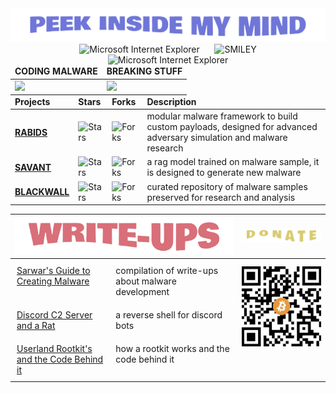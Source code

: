 <div align="center">
  <img src="ASSETS/PEEKIN.png"/>
  <span>&nbsp;&nbsp;&nbsp;&nbsp;</span>  
  <img src="https://raw.githubusercontent.com/BrunnerLivio/brunnerlivio/master/images/ie_logo.gif" alt="Microsoft Internet Explorer" />
  <span>&nbsp;&nbsp;&nbsp;&nbsp;</span>  
  <img src="https://raw.githubusercontent.com/fnky/fnky/fnky/img/smile.gif" alt="SMILEY" style="height: 40px; object-fit: cover;"/>
  <span>&nbsp;&nbsp;&nbsp;&nbsp;</span>  
  <img src="https://raw.githubusercontent.com/BrunnerLivio/brunnerlivio/master/images/noframes.gif" alt="Microsoft Internet Explorer" />

  <table style="margin: auto;">
    <thead>
      <tr>
        <td><b>CODING MALWARE</b></td>
        <td><b>BREAKING STUFF</b></td>
      </tr>
    </thead>
    <tbody>
      <tr>
        <td> 
          <img src="https://media1.giphy.com/media/v1.Y2lkPTc5MGI3NjExdGpzZ2plZzQzNWtiOGlodnFhcGRiNW5rbXdqY3F5dHhnOGQyY3hiaSZlcD12MV9pbnRlcm5hbF9naWZfYnlfaWQmY3Q9cw/5uCNrpW6oqPMuuNhRJ/giphy.gif" style="height: 150px; object-fit: cover;"/>
        </td>
        <td>
          <img src="https://media0.giphy.com/media/v1.Y2lkPTc5MGI3NjExc3NoODViMWwwODJlYWl1cWtqMDE3YXp5a2w5YWhmdWkwcTR1cHR2dSZlcD12MV9pbnRlcm5hbF9naWZfYnlfaWQmY3Q9cw/huSDDCmMrDlEQ6efLN/giphy.gif" style="height: 150px; object-fit: cover;"/>
        </td>
      </tr>
    </tbody>
  </table>
  
  <table style="margin: auto;">
    <thead>
      <tr>
        <td><b>Projects</b></td>
        <td><b>Stars</b></td>
        <td><b>Forks</b></td>
        <td><b>Description</b></td>
      </tr>
    </thead>
    <tbody>
      <tr>
        <td> 
          <a href="https://github.com/sarwaaaar/rabids"><b>RABIDS</b></a>
        </td>
        <td>
          <img alt="Stars" src="https://img.shields.io/github/stars/sarwaaaar/rabids?style=flat-square&labelColor=343b41"/>
        </td>
        <td>
          <img alt="Forks" src="https://img.shields.io/github/forks/sarwaaaar/rabids?style=flat-square&labelColor=343b41"/>
        </td>
        <td>modular malware framework to build custom payloads, designed for advanced adversary simulation and malware research</td>
      </tr>
      <tr>
      <tr>
        <td> 
          <a href="https://github.com/sarwaaaar/savant"><b>SAVANT</b></a>
        </td>
        <td>
          <img alt="Stars" src="https://img.shields.io/github/stars/sarwaaaar/savant?style=flat-square&labelColor=343b41"/>
        </td>
        <td>
          <img alt="Forks" src="https://img.shields.io/github/forks/sarwaaaar/savant?style=flat-square&labelColor=343b41"/>
        </td>
        <td>a rag model trained on malware sample, it is designed to generate new malware</td>
      </tr>
      <tr>
        <td>
          <a href="https://github.com/sarwaaaar/blackwall"><b>BLACKWALL</b></a>
        </td>
        <td>
          <img alt="Stars" src="https://img.shields.io/github/stars/sarwaaaar/blackwall?style=flat-square&labelColor=343b41"/>
        </td>
        <td>
          <img alt="Forks" src="https://img.shields.io/github/forks/sarwaaaar/blackwall?style=flat-square&labelColor=343b41"/>
        </td>
        <td>curated repository of malware samples preserved for research and analysis</td>
      </tr>
    </tbody>
  </table>

<table>
  <thead>
    <tr>
      <th colspan="2" style="text-align: center;">
        <img src="ASSETS/WRITEUPS.png" style="width: 100%; max-width: 350px; object-fit: cover;" />
      </th>

  <th colspan="2" style="text-align: center;">
        <img src="ASSETS/DONATE.png" style="width: 100%; max-width: 150px; object-fit: cover;" />
      </th>
    </tr>
  </thead>
  <tbody>
    <tr>
      <td style="vertical-align: top; padding: 10px;">
        <a href="https://github.com/504sarwarerror/504SARWARERROR/wiki">Sarwar's Guide to Creating Malware</a>
      </td>
      <td style="vertical-align: top; padding: 10px;">
compilation of write-ups about malware development
      </td>

  <td style="vertical-align: top;" colspan="2" rowspan="3">
        <div style="text-align: center;">
<div style="margin-top: 10px; display: flex; gap: 10px;">
  <img src="ASSETS/QRC.jpg" style="width: 160px; height: auto;" alt="Donate QR Code" />
  <img src="ASSETS/QRCETH.jpg" style="width: 160px; height: auto;" alt="Donate QR Code" />
</div>
        </div>
      </td>
    </tr>

  <tr>
      <td style="vertical-align: top; padding: 10px;">
        <a href="https://github.com/504sarwarerror/504SARWARERROR/wiki/Discord-C2-Server-and-a-Rat">Discord C2 Server and a Rat</a>
      </td>
      <td style="vertical-align: top; padding: 10px;">
        a reverse shell for discord bots
      </td>
    </tr>

  <tr>
      <td style="vertical-align: top; padding: 10px;">
        <a href="https://github.com/504sarwarerror/504SARWARERROR/wiki/Userland-Rootkit's-and-the-Code-Behind-it">Userland Rootkit's and the Code Behind it</a>
      </td>
      <td style="vertical-align: top; padding: 10px;">
how a rootkit works and the code behind it
      </td>
    </tr>
  </tbody>
</table>
</div> 
